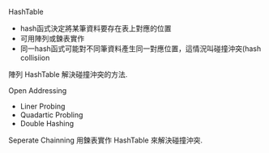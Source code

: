 HashTable
- hash函式決定將某筆資料要存在表上對應的位置
- 可用陣列或鍊表實作
- 同一hash函式可能對不同筆資料產生同一對應位置，這情況叫碰撞沖突(hash collisiion

陣列 HashTable 解決碰撞沖突的方法.

Open Addressing
- Liner Probing
- Quadartic Probling
- Double Hashing

Seperate Chainning
用鍊表實作 HashTable 來解決碰撞沖突.
